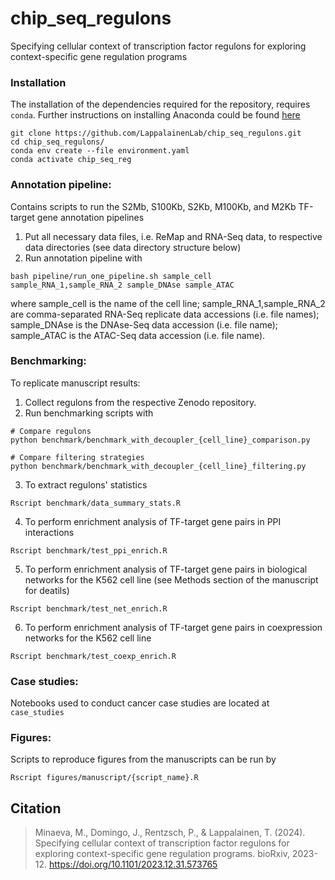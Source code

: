 # chip_seq_regulons

Specifying cellular context of transcription factor regulons for exploring context-specific gene regulation programs

### Installation

The installation of the dependencies required for the repository, requires `conda`. Further instructions on installing Anaconda could be found [here](https://docs.conda.io/projects/conda/en/latest/user-guide/index.html)

```
git clone https://github.com/LappalainenLab/chip_seq_regulons.git
cd chip_seq_regulons/
conda env create --file environment.yaml
conda activate chip_seq_reg
```

### Annotation pipeline:

Contains scripts to run the S2Mb, S100Kb, S2Kb, M100Kb, and M2Kb TF-target gene annotation pipelines

1. Put all necessary data files, i.e. ReMap and RNA-Seq data, to respective data directories (see data directory structure below)
2. Run annotation pipeline with 
```
bash pipeline/run_one_pipeline.sh sample_cell sample_RNA_1,sample_RNA_2 sample_DNAse sample_ATAC
```
where sample_cell is the name of the cell line; sample_RNA_1,sample_RNA_2 are comma-separated RNA-Seq replicate data accessions (i.e. file names); sample_DNAse is the DNAse-Seq data accession (i.e. file name); sample_ATAC is the ATAC-Seq data accession (i.e. file name).


### Benchmarking:

To replicate manuscript results:

1. Collect regulons from the respective Zenodo repository.
2. Run benchmarking scripts with
```
# Compare regulons
python benchmark/benchmark_with_decoupler_{cell_line}_comparison.py

# Compare filtering strategies
python benchmark/benchmark_with_decoupler_{cell_line}_filtering.py
```
3. To extract regulons' statistics
```
Rscript benchmark/data_summary_stats.R
```

4. To perform enrichment analysis of TF-target gene pairs in PPI interactions
```
Rscript benchmark/test_ppi_enrich.R
```

5. To perform enrichment analysis of TF-target gene pairs in biological networks for the K562 cell line (see Methods section of the manuscript for deatils)
```
Rscript benchmark/test_net_enrich.R
```

6. To perform enrichment analysis of TF-target gene pairs in coexpression networks for the K562 cell line
```
Rscript benchmark/test_coexp_enrich.R
```

### Case studies:

Notebooks used to conduct cancer case studies are located at `case_studies`

### Figures:

Scripts to reproduce figures from the manuscripts can be run by
```
Rscript figures/manuscript/{script_name}.R
```

## Citation
> Minaeva, M., Domingo, J., Rentzsch, P., & Lappalainen, T. (2024). 
> Specifying cellular context of transcription factor regulons for exploring context-specific gene regulation programs.
> bioRxiv, 2023-12. https://doi.org/10.1101/2023.12.31.573765
